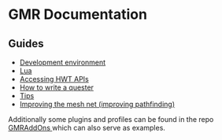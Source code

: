 # GMR Documentation

## Guides

* [Development environment](guides/development-environment.md)
* [Lua](guides/lua.md)
* [Accessing HWT APIs](guides/accessing-hwt-apis.md)
* [How to write a quester](guides/quester.md)
* [Tips](guides/tips.md)
* [Improving the mesh net (improving pathfinding)](guides/improving-the-mesh-net.md)

Additionally some plugins and profiles can be found in the repo [GMRAddOns
](https://github.com/AkiKonani/GMRAddOns) which can also serve as examples.
